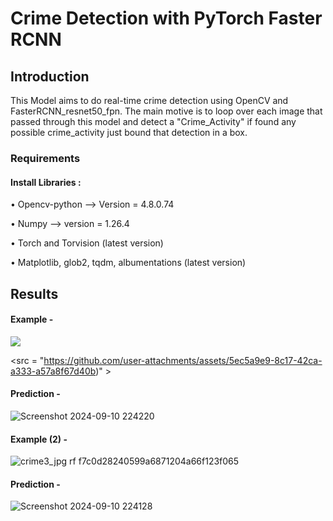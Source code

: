# Crime Detection with PyTorch Faster RCNN

## Introduction

This Model aims to do real-time crime detection using OpenCV and FasterRCNN_resnet50_fpn. The main motive is to loop over each image that passed through this model and detect a "Crime_Activity" if found any possible crime_activity just bound that detection in a box. 

### Requirements
#### Install Libraries :

• Opencv-python --> Version = 4.8.0.74

• Numpy --> version = 1.26.4

• Torch and Torvision (latest version)

• Matplotlib, glob2, tqdm, albumentations (latest version)

## Results

#### Example -

<img src="Screenshot 2024-09-10 224128.jpg" >

<src = "https://github.com/user-attachments/assets/5ec5a9e9-8c17-42ca-a333-a57a8f67d40b)" >

#### Prediction -
![Screenshot 2024-09-10 224220](https://github.com/user-attachments/assets/edf03226-af27-4779-bc4f-079ba5e91cdb)

#### Example (2) -

![crime3_jpg rf f7c0d28240599a6871204a66f123f065](https://github.com/user-attachments/assets/3f314d4f-cab4-41e4-8100-bdcee70b2e7e)

#### Prediction -

![Screenshot 2024-09-10 224128](https://github.com/user-attachments/assets/96fd4ae0-9b4b-474b-a895-919277fb49b4)



